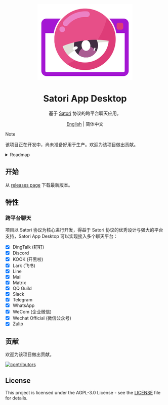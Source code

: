 <div align="center">

[![Satori App for Desktop](.github/sad-logo.png)](https://github.com/Lipraty/satori-desktop)

# Satori App Desktop

基于 [Satori](https://github.com/satorijs/satori) 协议的跨平台聊天应用。

[English](./README.md) | 简体中文

</div>

> [!NOTE]
> 该项目正在开发中，尚未准备好用于生产。欢迎为该项目做出贡献。

<details>

<summary>Roadmap</summary>

## Roadmap

### Desktop App

- Roadmap: [click here](https://github.com/users/Lipraty/projects/1)
- Todo list: [click here](https://github.com/users/Lipraty/projects/2)

### Satori App Server(SAS)

- Roadmap: TODO
- Todo list: TODO
- Documentation: TODO

### UI Design

- [JSDesign](https://js.design/f/YcrbVO?p=jl2EY3zpvG&mode=design)

## Technologies

- [Cordis](https://github.com/cordiverse/cordis): Meta-Framework for Modern Applications.
- [Satori](https://github.com/satorijs/satori): THe universal messager protocol.
- [Electron](https://www.electronjs.org/): Open-source framework developed and maintained by GitHub.

</details>

## 开始

从 [releases page]() 下载最新版本。

## 特性

### 跨平台聊天

项目以 Satori 协议为核心进行开发，得益于 Satori 协议的优秀设计与强大的平台支持，Satori App Desktop 可以实现接入多个聊天平台：

- [x] DingTalk (钉钉)
- [x] Discord
- [x] KOOK (开黑啦)
- [x] Lark (飞书)
- [x] Line
- [x] Mail
- [x] Matrix
- [x] QQ Guild
- [x] Slack
- [x] Telegram
- [x] WhatsApp
- [x] WeCom (企业微信)
- [x] Wechat Official (微信公众号)
- [x] Zulip

## 贡献

欢迎为该项目做出贡献。

[![contributors](https://contrib.rocks/image?repo=Lipraty/satori-desktop)](https://github.com/Lipraty/satori-desktop/graphs/contributors)

## License

This project is licensed under the AGPL-3.0 License - see the [LICENSE](LICENSE) file for details.
